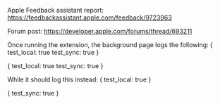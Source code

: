 Apple Feedback assistant report:
https://feedbackassistant.apple.com/feedback/9723963

Forum post:
https://developer.apple.com/forums/thread/693211

Once running the extension, the background page logs the following:
{
  test_local: true
  test_sync: true
}

{
  test_local: true
  test_sync: true
}

While it should log this instead:
{
  test_local: true
}

{
  test_sync: true
}
